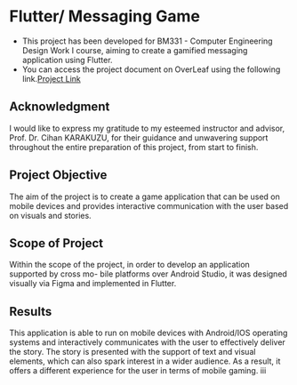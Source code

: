 # Flutter/ Messaging Game
- This project has been developed for BM331 - Computer Engineering Design Work I course, aiming to create a gamified messaging application using Flutter.
- You can access the project document on OverLeaf using the following link.[Project Link](https://www.overleaf.com/read/fhznvjznwyzk "Project Document") 
## Acknowledgment
I would like to express my gratitude to my esteemed instructor and advisor, Prof. Dr. Cihan KARAKUZU, for their guidance and unwavering support throughout the entire preparation of this project, from start to finish.

## Project Objective

The aim of the project is to create a game application that can be used on mobile devices
and provides interactive communication with the user based on visuals and stories.
## Scope of Project

Within the scope of the project, in order to develop an application supported by cross mo-
bile platforms over Android Studio, it was designed visually via Figma and implemented
in Flutter.

## Results

This application is able to run on mobile devices with Android/IOS operating systems
and interactively communicates with the user to effectively deliver the story. The story is
presented with the support of text and visual elements, which can also spark interest in a
wider audience. As a result, it offers a different experience for the user in terms of mobile
gaming.
iii



